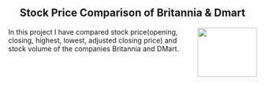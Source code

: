 <h2 align="center">Stock Price Comparison of Britannia & Dmart</h2>
<img align="right" src="https://logos-download.com/wp-content/uploads/2018/12/Britannia_Industries_Logo.png" width="120" height="100"/>
<p>
In this project I have compared stock price(opening, closing, highest, lowest, adjusted closing price) and stock volume of the companies Britannia and DMart.</p>

